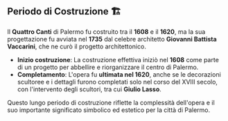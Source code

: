 ## Periodo di Costruzione 🏗️

Il **Quattro Canti** di Palermo fu costruito tra il **1608** e il **1620**, ma la sua progettazione fu avviata nel **1735** dal celebre architetto **Giovanni Battista Vaccarini**, che ne curò il progetto architettonico. 

- **Inizio costruzione**: La costruzione effettiva iniziò nel **1608** come parte di un progetto per abbellire e riorganizzare il centro di Palermo.
- **Completamento**: L'opera fu **ultimata nel 1620**, anche se le decorazioni scultoree e i dettagli furono completati solo nel corso del XVIII secolo, con l'intervento degli scultori, tra cui **Giulio Lasso**.

Questo lungo periodo di costruzione riflette la complessità dell'opera e il suo importante significato simbolico ed estetico per la città di Palermo.
